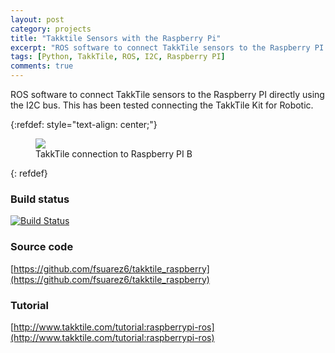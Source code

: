 ```yaml
---
layout: post
category: projects
title: "Takktile Sensors with the Raspberry Pi"
excerpt: "ROS software to connect TakkTile sensors to the Raspberry PI directly using the I2C bus. This has been tested connecting the TakkTile Kit for Robotic."
tags: [Python, TakkTile, ROS, I2C, Raspberry PI]
comments: true
---
```


ROS software to connect TakkTile sensors to the Raspberry PI directly using the I2C bus. This has been tested connecting the TakkTile Kit for Robotic.

{:refdef: style="text-align: center;"}
<figure>
  <img src="http://farm8.static.flickr.com/7457/13080610534_4659d97dc1.jpg">
  <figcaption>TakkTile connection to Raspberry PI B</figcaption>
</figure>
{: refdef}

### Build status
[![Build Status](https://travis-ci.org/fsuarez6/takktile_raspberry.png?branch=groovy-devel)](https://travis-ci.org/fsuarez6/takktile_raspberry)

### Source code
[https://github.com/fsuarez6/takktile_raspberry](https://github.com/fsuarez6/takktile_raspberry)

### Tutorial
[http://www.takktile.com/tutorial:raspberrypi-ros](http://www.takktile.com/tutorial:raspberrypi-ros)
